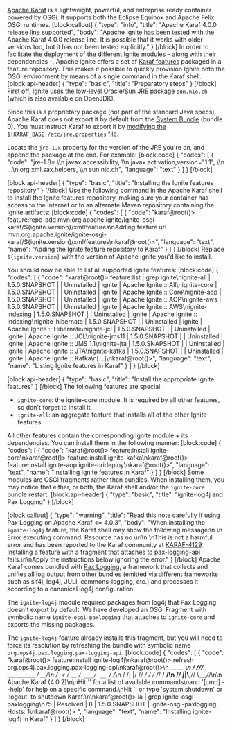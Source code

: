 [Apache Karaf](https://karaf.apache.org/) is a lightweight, powerful, and enterprise ready container powered by OSGi. It supports both the Eclipse Equinox and Apache Felix OSGi runtimes.
[block:callout]
{
  "type": "info",
  "title": "Apache Karaf 4.0.0 release line supported",
  "body": "Apache Ignite has been tested with the Apache Karaf 4.0.0 release line. It is possible that it works with older versions too, but it has not been tested explicitly."
}
[/block]
In order to facilitate the deployment of the different Ignite modules – along with their dependencies –, Apache Ignite offers a set of [Karaf features](https://karaf.apache.org/manual/latest/users-guide/provisioning.html) packaged in a feature repository. This makes it possible to quickly provision Ignite onto the OSGi environment by means of a single command in the Karaf shell.
[block:api-header]
{
  "type": "basic",
  "title": "Preparatory steps"
}
[/block]
First off, Ignite uses the low-level Oracle/Sun JRE package `sun.nio.ch` (which is also available on OpenJDK).

Since this is a proprietary package (not part of the standard Java specs), Apache Karaf does not export it by default from the [System Bundle](http://wiki.osgi.org/wiki/System_Bundle) (bundle 0). You must instruct Karaf to export it by [modifying the `${KARAF_BASE}/etc/jre.properties` file](https://karaf.apache.org/manual/latest-2.2.x/users-guide/jre-tuning.html).

Locate the `jre-1.x` property for the version of the JRE you're on, and append the package at the end. For example:
[block:code]
{
  "codes": [
    {
      "code": "jre-1.8= \\\n javax.accessibility, \\\n javax.activation;version=\"1.1\", \\\n ...\n org.xml.sax.helpers, \\\n sun.nio.ch",
      "language": "text"
    }
  ]
}
[/block]

[block:api-header]
{
  "type": "basic",
  "title": "Installing the Ignite features repository"
}
[/block]
Use the following command in the Apache Karaf shell to install the Ignite features repository, making sure your container has access to the Internet or to an alternate Maven repository containing the Ignite artifacts:
[block:code]
{
  "codes": [
    {
      "code": "karaf@root()> feature:repo-add mvn:org.apache.ignite/ignite-osgi-karaf/${ignite.version}/xml/features\nAdding feature url mvn:org.apache.ignite/ignite-osgi-karaf/${ignite.version}/xml/features\nkaraf@root()>",
      "language": "text",
      "name": "Adding the Ignite feature repository to Karaf"
    }
  ]
}
[/block]
Replace `${ignite.version}` with the version of Apache Ignite you'd like to install.

You should now be able to list all supported Ignite features:
[block:code]
{
  "codes": [
    {
      "code": "karaf@root()> feature:list | grep ignite\nignite-all                    | 1.5.0.SNAPSHOT   |          | Uninstalled | ignite                   | Apache Ignite :: All\nignite-core                   | 1.5.0.SNAPSHOT   |          | Uninstalled | ignite                   | Apache Ignite :: Core\nignite-aop                    | 1.5.0.SNAPSHOT   |          | Uninstalled | ignite                   | Apache Ignite :: AOP\nignite-aws                    | 1.5.0.SNAPSHOT   |          | Uninstalled | ignite                   | Apache Ignite :: AWS\nignite-indexing               | 1.5.0.SNAPSHOT   |          | Uninstalled | ignite                   | Apache Ignite :: Indexing\nignite-hibernate              | 1.5.0.SNAPSHOT   |          | Uninstalled | ignite                   | Apache Ignite :: Hibernate\nignite-jcl                    | 1.5.0.SNAPSHOT   |          | Uninstalled | ignite                   | Apache Ignite :: JCL\nignite-jms11                  | 1.5.0.SNAPSHOT   |          | Uninstalled | ignite                   | Apache Ignite :: JMS 1.1\nignite-jta                    | 1.5.0.SNAPSHOT   |          | Uninstalled | ignite                   | Apache Ignite :: JTA\nignite-kafka                  | 1.5.0.SNAPSHOT   |          | Uninstalled | ignite                   | Apache Ignite :: Kafka\n[...]\nkaraf@root()>",
      "language": "text",
      "name": "Listing Ignite features in Karaf"
    }
  ]
}
[/block]

[block:api-header]
{
  "type": "basic",
  "title": "Install the appropriate Ignite features"
}
[/block]
The following features are special:

* `ignite-core`: the ignite-core module. It is required by all other features, so don't forget to install it.
* `ignite-all`: an aggregate feature that installs all of the other Ignite features.

All other features contain the corresponding Ignite module + its dependencies. You can install them in the following manner:
[block:code]
{
  "codes": [
    {
      "code": "karaf@root()> feature:install ignite-core\nkaraf@root()> feature:install ignite-kafka\nkaraf@root()> feature:install ignite-aop ignite-urideploy\nkaraf@root()>",
      "language": "text",
      "name": "Installing Ignite features in Karaf"
    }
  ]
}
[/block]
Some modules are OSGi fragments rather than bundles. When installing them, you may notice that either, or both, the Karaf shell and/or the `ignite-core` bundle restart.
[block:api-header]
{
  "type": "basic",
  "title": "ignite-log4j and Pax Logging"
}
[/block]

[block:callout]
{
  "type": "warning",
  "title": "Read this note carefully if using Pax Logging on Apache Karaf <= 4.0.3",
  "body": "When installing the `ignite-log4j` feature, the Karaf shell may show the following message:\n    \n    Error executing command: Resource has no uri\n    \nThis is not a harmful error and has been reported to the Karaf community at [KARAF-4129](https://issues.apache.org/jira/browse/KARAF-4129): Installing a feature with a fragment that attaches to pax-logging-api fails.\n\nApply the instructions below ignoring the error."
}
[/block]
Apache Karaf comes bundled with [Pax Logging](https://ops4j1.jira.com/wiki/display/paxlogging/Pax+Logging), a framework that collects and unifies all log output from other bundles (emitted via different frameworks such as slf4j, log4j, JULI, commons-logging, etc.) and processes it according to a canonical log4j configuration.

The `ignite-log4j` module required packages from log4j that Pax Logging doesn't export by default. We have developed an OSGi Fragment with symbolic name `ignite-osgi-paxlogging` that attaches to `ignite-core` and exports the missing packages.

The `ignite-log4j` feature already installs this fragment, but you will need to force its resolution by refreshing the bundle with symbolic name `org.ops4j.pax.logging.pax-logging-api`:
[block:code]
{
  "codes": [
    {
      "code": "karaf@root()> feature:install ignite-log4j\nkaraf@root()> refresh org.ops4j.pax.logging.pax-logging-api\nkaraf@root()>\n        __ __                  ____\n       / //_/____ __________ _/ __/\n      / ,<  / __ `/ ___/ __ `/ /_\n     / /| |/ /_/ / /  / /_/ / __/\n    /_/ |_|\\__,_/_/   \\__,_/_/\n\n  Apache Karaf (4.0.2)\n\nHit '<tab>' for a list of available commands\nand '[cmd] --help' for help on a specific command.\nHit '<ctrl-d>' or type 'system:shutdown' or 'logout' to shutdown Karaf.\n\nkaraf@root()> la | grep ignite-osgi-paxlogging\n75 | Resolved  |   8 | 1.5.0.SNAPSHOT                            | ignite-osgi-paxlogging, Hosts: 1\nkaraf@root()> ",
      "language": "text",
      "name": "Installing ignite-log4j in Karaf"
    }
  ]
}
[/block]
